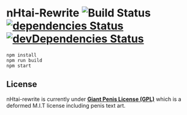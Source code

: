 # nHtai-Rewrite ![Build Status](https://travis-ci.org/py7hon/nhtai-rewrite.svg?branch=master) [![dependencies Status](https://david-dm.org/py7hon/nhtai-rewrite/status.svg)](https://david-dm.org/py7hon/nhtai-rewrite) [![devDependencies Status](https://david-dm.org/py7hon/nhtai-rewrite/dev-status.svg)](https://david-dm.org/py7hon/nhtai-rewrite?type=dev)

```console
npm install
npm run build
npm start
```
License
---
nHtai-rewrite is currently under [**Giant Penis License (GPL)**](http://giant-penis-license.org) which is a deformed M.I.T license including penis text art.
